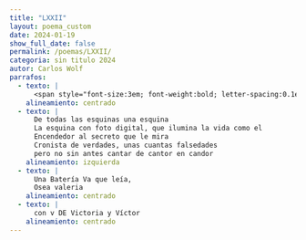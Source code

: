 ```yaml
---
title: "LXXII"
layout: poema_custom
date: 2024-01-19
show_full_date: false
permalink: /poemas/LXXII/
categoria: sin titulo 2024
autor: Carlos Wolf
parrafos:
  - texto: |
      <span style="font-size:3em; font-weight:bold; letter-spacing:0.1em;">LÄMP</span>
    alineamiento: centrado
  - texto: |
      De todas las esquinas una esquina
      La esquina con foto digital, que ilumina la vida como el
      Encendedor al secreto que le mira
      Cronista de verdades, unas cuantas falsedades
      pero no sin antes cantar de cantor en candor
    alineamiento: izquierda
  - texto: |
      Una Batería Va que leía,
      Osea valeria
    alineamiento: centrado
  - texto: |
      con v DE Victoria y Víctor
    alineamiento: centrado
---
```


